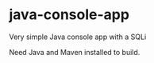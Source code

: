 # java-console-app
Very simple Java console app with a SQLi

Need Java and Maven installed to build.
